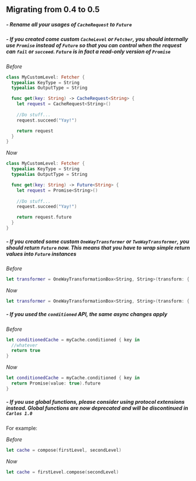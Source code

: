 ## Migrating from 0.4 to 0.5

##### - Rename all your usages of `CacheRequest` to `Future`
##### - If you created come custom `CacheLevel` or `Fetcher`, you should internally use `Promise` instead of `Future` so that you can control when the request can `fail` or `succeed`. `Future` is in fact a read-only version of `Promise`

*Before*
```swift
class MyCustomLevel: Fetcher {
  typealias KeyType = String
  typealias OutputType = String

  func get(key: String) -> CacheRequest<String> {
    let request = CacheRequest<String>()
   
    //Do stuff...
    request.succeed("Yay!")

    return request
  }
}
```

*Now*
```swift
class MyCustomLevel: Fetcher {
  typealias KeyType = String
  typealias OutputType = String

  func get(key: String) -> Future<String> {
    let request = Promise<String>()
   
    //Do stuff...
    request.succeed("Yay!")

    return request.future
  }
}
```

##### - If you created some custom `OneWayTransformer` or `TwoWayTransformer`, you should return `Future` now. This means that you have to wrap simple return values into `Future` instances

*Before*
```swift
let transformer = OneWayTransformationBox<String, String>(transform: { $0.uppercaseString })
```

*Now*
```swift
let transformer = OneWayTransformationBox<String, String>(transform: { Promise(value: $0.uppercaseString).future })
```

##### - If you used the `conditioned` API, the same async changes apply

*Before*
```swift
let conditionedCache = myCache.conditioned { key in 
  //whatever
  return true
}
```

*Now*
```swift
let conditionedCache = myCache.conditioned { key in
  return Promise(value: true).future
}
```

##### - If you use global functions, please consider using protocol extensions instead. Global functions are now **deprecated** and will be discontinued in `Carlos 1.0`

For example:

*Before*
```swift
let cache = compose(firstLevel, secondLevel)
```

*Now*
```swift
let cache = firstLevel.compose(secondLevel)
```